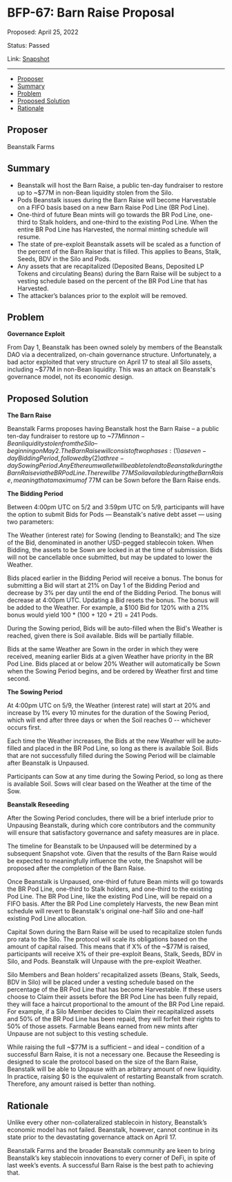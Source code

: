 # BFP-67: Barn Raise Proposal

Proposed: April 25, 2022

Status: Passed

Link: [Snapshot](https://snapshot.org/#/beanstalkfarms.eth/proposal/0x54fad9c756daa38bb4bafadbee2cea6cb98f380fe2d6a62fdf723d0b15430d42)

---

- [Proposer](#proposer)
- [Summary](#summary)
- [Problem](#problem)
- [Proposed Solution](#proposed-solution)
- [Rationale](#rationale)

## Proposer

Beanstalk Farms

## Summary

- Beanstalk will host the Barn Raise, a public ten-day fundraiser to restore up to ~$77M in non-Bean liquidity stolen from the Silo.
- Pods Beanstalk issues during the Barn Raise will become Harvestable on a FIFO basis based on a new Barn Raise Pod Line (BR Pod Line).
- One-third of future Bean mints will go towards the BR Pod Line, one-third to Stalk holders, and one-third to the existing Pod Line. When the entire BR Pod Line has Harvested, the normal minting schedule will resume.
- The state of pre-exploit Beanstalk assets will be scaled as a function of the percent of the Barn Raiser that is filled. This applies to Beans, Stalk, Seeds, BDV in the Silo and Pods.
- Any assets that are recapitalized (Deposited Beans, Deposited LP Tokens and circulating Beans) during the Barn Raise will be subject to a vesting schedule based on the percent of the BR Pod Line that has Harvested.
- The attacker’s balances prior to the exploit will be removed.

## Problem

**Governance Exploit**

From Day 1, Beanstalk has been owned solely by members of the Beanstalk DAO via a decentralized, on-chain governance structure. Unfortunately, a bad actor exploited that very structure on April 17 to steal all Silo assets, including ~$77M in non-Bean liquidity. This was an attack on Beanstalk's governance model, not its economic design.

## Proposed Solution

**The Barn Raise**

Beanstalk Farms proposes having Beanstalk host the Barn Raise – a public ten-day fundraiser to restore up to ~$77M in non-Bean liquidity stolen from the Silo – beginning on May 2. The Barn Raise will consist of two phases: (1) a seven-day Bidding Period, followed by (2) a three-day Sowing Period. Any Ethereum wallet will be able to lend to Beanstalk during the Barn Raise via the BR Pod Line. There will be ~77M Soil available during the Barn Raise, meaning that a maximum of ~$77M can be Sown before the Barn Raise ends.

**The Bidding Period**

Between 4:00pm UTC on 5/2 and 3:59pm UTC on 5/9, participants will have the option to submit Bids for Pods — Beanstalk's native debt asset — using two parameters:

The Weather (interest rate) for Sowing (lending to Beanstalk); and
The size of the Bid, denominated in another USD-pegged stablecoin token.
When Bidding, the assets to be Sown are locked in at the time of submission. Bids will not be cancellable once submitted, but may be updated to lower the Weather.

Bids placed earlier in the Bidding Period will receive a bonus. The bonus for submitting a Bid will start at 21% on Day 1 of the Bidding Period and decrease by 3% per day until the end of the Bidding Period. The bonus will decrease at 4:00pm UTC. Updating a Bid resets the bonus. The bonus will be added to the Weather. For example, a $100 Bid for 120% with a 21% bonus would yield 100 * (100 + 120 + 21) = 241 Pods.

During the Sowing period, Bids will be auto-filled when the Bid's Weather is reached, given there is Soil available. Bids will be partially fillable.

Bids at the same Weather are Sown in the order in which they were received, meaning earlier Bids at a given Weather have priority in the BR Pod Line. Bids placed at or below 20% Weather will automatically be Sown when the Sowing Period begins, and be ordered by Weather first and time second.

**The Sowing Period**

At 4:00pm UTC on 5/9, the Weather (interest rate) will start at 20% and increase by 1% every 10 minutes for the duration of the Sowing Period, which will end after three days or when the Soil reaches 0 -- whichever occurs first.

Each time the Weather increases, the Bids at the new Weather will be auto-filled and placed in the BR Pod Line, so long as there is available Soil. Bids that are not successfully filled during the Sowing Period will be claimable after Beanstalk is Unpaused.

Participants can Sow at any time during the Sowing Period, so long as there is available Soil. Sows will clear based on the Weather at the time of the Sow.

**Beanstalk Reseeding**

After the Sowing Period concludes, there will be a brief interlude prior to Unpausing Beanstalk, during which core contributors and the community will ensure that satisfactory governance and safety measures are in place.

The timeline for Beanstalk to be Unpaused will be determined by a subsequent Snapshot vote. Given that the results of the Barn Raise would be expected to meaningfully influence the vote, the Snapshot will be proposed after the completion of the Barn Raise.

Once Beanstalk is Unpaused, one-third of future Bean mints will go towards the BR Pod Line, one-third to Stalk holders, and one-third to the existing Pod Line. The BR Pod Line, like the existing Pod Line, will be repaid on a FIFO basis. After the BR Pod Line completely Harvests, the new Bean mint schedule will revert to Beanstalk's original one-half Silo and one-half existing Pod Line allocation.

Capital Sown during the Barn Raise will be used to recapitalize stolen funds pro rata to the Silo. The protocol will scale its obligations based on the amount of capital raised. This means that if X% of the ~$77M is raised, participants will receive X% of their pre-exploit Beans, Stalk, Seeds, BDV in Silo, and Pods. Beanstalk will Unpause with the pre-exploit Weather.

Silo Members and Bean holders’ recapitalized assets (Beans, Stalk, Seeds, BDV in Silo) will be placed under a vesting schedule based on the percentage of the BR Pod Line that has become Harvestable. If these users choose to Claim their assets before the BR Pod Line has been fully repaid, they will face a haircut proportional to the amount of the BR Pod Line repaid. For example, if a Silo Member decides to Claim their recapitalized assets and 50% of the BR Pod Line has been repaid, they will forfeit their rights to 50% of those assets. Farmable Beans earned from new mints after Unpause are not subject to this vesting schedule.

While raising the full ~$77M is a sufficient – and ideal – condition of a successful Barn Raise, it is not a necessary one. Because the Reseeding is designed to scale the protocol based on the size of the Barn Raise, Beanstalk will be able to Unpause with an arbitrary amount of new liquidity. In practice, raising $0 is the equivalent of restarting Beanstalk from scratch. Therefore, any amount raised is better than nothing.

## Rationale

Unlike every other non-collateralized stablecoin in history, Beanstalk’s economic model has not failed. Beanstalk, however, cannot continue in its state prior to the devastating governance attack on April 17.

Beanstalk Farms and the broader Beanstalk community are keen to bring Beanstalk’s key stablecoin innovations to every corner of DeFi, in spite of last week’s events. A successful Barn Raise is the best path to achieving that.
